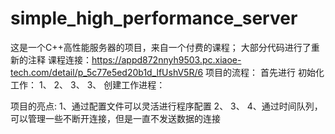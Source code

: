 # simple_high_performance_server
这是一个C++高性能服务器的项目，来自一个付费的课程；
大部分代码进行了重新的注释
课程连接：https://appd872nnyh9503.pc.xiaoe-tech.com/detail/p_5c77e5ed20b1d_lfUshV5R/6
项目的流程：
首先进行
初始化工作：
1、
2、
3、
3、
创建工作进程：

项目的亮点:
1、通过配置文件可以灵活进行程序配置
2、
3、
4、通过时间队列，可以管理一些不断开连接，但是一直不发送数据的连接
